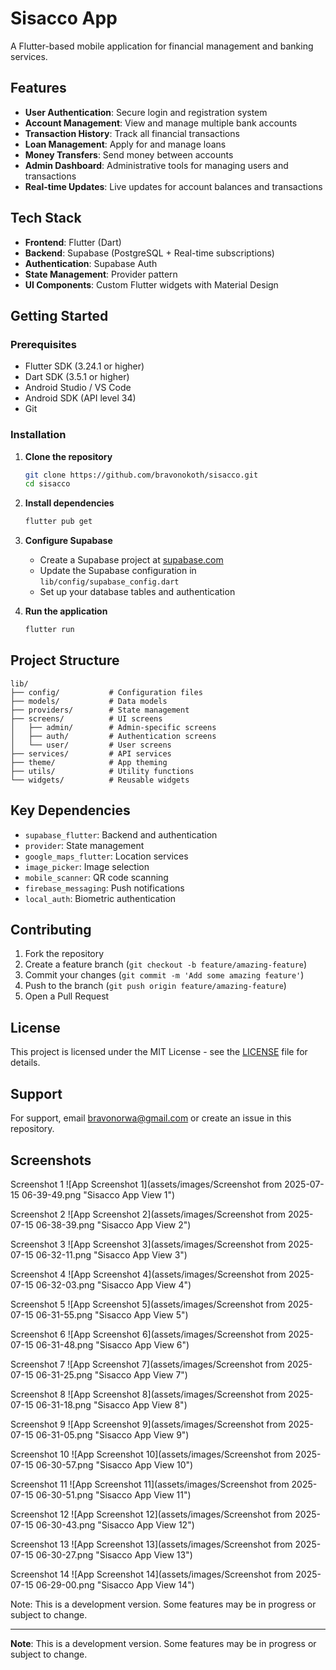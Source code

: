 # Sisacco App

A Flutter-based mobile application for financial management and banking services.

## Features

- **User Authentication**: Secure login and registration system
- **Account Management**: View and manage multiple bank accounts
- **Transaction History**: Track all financial transactions
- **Loan Management**: Apply for and manage loans
- **Money Transfers**: Send money between accounts
- **Admin Dashboard**: Administrative tools for managing users and transactions
- **Real-time Updates**: Live updates for account balances and transactions

## Tech Stack

- **Frontend**: Flutter (Dart)
- **Backend**: Supabase (PostgreSQL + Real-time subscriptions)
- **Authentication**: Supabase Auth
- **State Management**: Provider pattern
- **UI Components**: Custom Flutter widgets with Material Design

## Getting Started

### Prerequisites

- Flutter SDK (3.24.1 or higher)
- Dart SDK (3.5.1 or higher)
- Android Studio / VS Code
- Android SDK (API level 34)
- Git

### Installation

1. **Clone the repository**
   ```bash
   git clone https://github.com/bravonokoth/sisacco.git
   cd sisacco
   ```

2. **Install dependencies**
   ```bash
   flutter pub get
   ```

3. **Configure Supabase**
   - Create a Supabase project at [supabase.com](https://supabase.com)
   - Update the Supabase configuration in `lib/config/supabase_config.dart`
   - Set up your database tables and authentication

4. **Run the application**
   ```bash
   flutter run
   ```

## Project Structure

```
lib/
├── config/           # Configuration files
├── models/           # Data models
├── providers/        # State management
├── screens/          # UI screens
│   ├── admin/        # Admin-specific screens
│   ├── auth/         # Authentication screens
│   └── user/         # User screens
├── services/         # API services
├── theme/            # App theming
├── utils/            # Utility functions
└── widgets/          # Reusable widgets
```

## Key Dependencies

- `supabase_flutter`: Backend and authentication
- `provider`: State management
- `google_maps_flutter`: Location services
- `image_picker`: Image selection
- `mobile_scanner`: QR code scanning
- `firebase_messaging`: Push notifications
- `local_auth`: Biometric authentication

## Contributing

1. Fork the repository
2. Create a feature branch (`git checkout -b feature/amazing-feature`)
3. Commit your changes (`git commit -m 'Add some amazing feature'`)
4. Push to the branch (`git push origin feature/amazing-feature`)
5. Open a Pull Request

## License

This project is licensed under the MIT License - see the [LICENSE](LICENSE) file for details.

## Support

For support, email bravonorwa@gmail.com or create an issue in this repository.

## Screenshots



Screenshot 1
![App Screenshot 1](assets/images/Screenshot from 2025-07-15 06-39-49.png "Sisacco App View 1")

Screenshot 2
![App Screenshot 2](assets/images/Screenshot from 2025-07-15 06-38-39.png "Sisacco App View 2")

Screenshot 3
![App Screenshot 3](assets/images/Screenshot from 2025-07-15 06-32-11.png "Sisacco App View 3")

Screenshot 4
![App Screenshot 4](assets/images/Screenshot from 2025-07-15 06-32-03.png "Sisacco App View 4")

Screenshot 5
![App Screenshot 5](assets/images/Screenshot from 2025-07-15 06-31-55.png "Sisacco App View 5")

Screenshot 6
![App Screenshot 6](assets/images/Screenshot from 2025-07-15 06-31-48.png "Sisacco App View 6")

Screenshot 7
![App Screenshot 7](assets/images/Screenshot from 2025-07-15 06-31-25.png "Sisacco App View 7")

Screenshot 8
![App Screenshot 8](assets/images/Screenshot from 2025-07-15 06-31-18.png "Sisacco App View 8")

Screenshot 9
![App Screenshot 9](assets/images/Screenshot from 2025-07-15 06-31-05.png "Sisacco App View 9")

Screenshot 10
![App Screenshot 10](assets/images/Screenshot from 2025-07-15 06-30-57.png "Sisacco App View 10")

Screenshot 11
![App Screenshot 11](assets/images/Screenshot from 2025-07-15 06-30-51.png "Sisacco App View 11")

Screenshot 12
![App Screenshot 12](assets/images/Screenshot from 2025-07-15 06-30-43.png "Sisacco App View 12")

Screenshot 13
![App Screenshot 13](assets/images/Screenshot from 2025-07-15 06-30-27.png "Sisacco App View 13")

Screenshot 14
![App Screenshot 14](assets/images/Screenshot from 2025-07-15 06-29-00.png "Sisacco App View 14")

Note: This is a development version. Some features may be in progress or subject to change.

---

**Note**: This is a development version. Some features may be in progress or subject to change.
